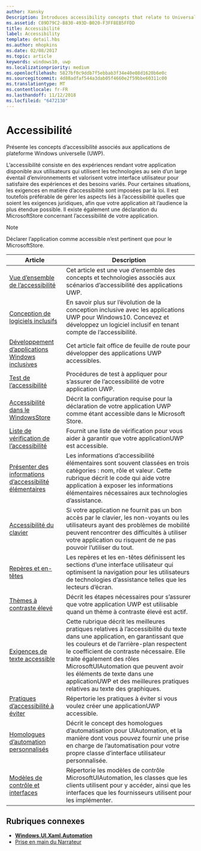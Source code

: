 ```yaml
---
author: Xansky
Description: Introduces accessibility concepts that relate to Universal Windows Platform (UWP) apps.
ms.assetid: C89D79C2-B830-493D-B020-F3FF8EB5FFDD
title: Accessibilité
label: Accessibility
template: detail.hbs
ms.author: mhopkins
ms.date: 02/08/2017
ms.topic: article
keywords: windows10, uwp
ms.localizationpriority: medium
ms.openlocfilehash: 5827bf0c9ddb7f5ebbab3f34e40e08d1620b6e0c
ms.sourcegitcommit: 4d88adfaf544a3dab05f4660e2f59bbe60311c00
ms.translationtype: MT
ms.contentlocale: fr-FR
ms.lasthandoff: 11/12/2018
ms.locfileid: "6472130"
---
```

# <a name="accessibility"></a>Accessibilité  



Présente les concepts d’accessibilité associés aux applications de plateforme Windows universelle (UWP).

L’accessibilité consiste en des expériences rendant votre application disponible aux utilisateurs qui utilisent les technologies au sein d’un large éventail d’environnements et valorisent votre interface utilisateur pour satisfaire des expériences et des besoins variés. Pour certaines situations, les exigences en matière d’accessibilité sont imposées par la loi. Il est toutefois préférable de gérer les aspects liés à l’accessibilité quelles que soient les exigences juridiques, afin que votre application ait l’audience la plus étendue possible. Il existe également une déclaration du MicrosoftStore concernant l’accessibilité de votre application.

> [!NOTE]
> Déclarer l’application comme accessible n’est pertinent que pour le MicrosoftStore.

| Article | Description |
|---------|-------------|
| [Vue d’ensemble de l’accessibilité](accessibility-overview.md) | Cet article est une vue d’ensemble des concepts et technologies associés aux scénarios d’accessibilité des applications UWP. |
| [Conception de logiciels inclusifs](designing-inclusive-software.md) | En savoir plus sur l’évolution de la conception inclusive avec les applications UWP pour Windows10.  Concevez et développez un logiciel inclusif en tenant compte de l’accessibilité. |
| [Développement d’applications Windows inclusives](developing-inclusive-windows-apps.md) | Cet article fait office de feuille de route pour développer des applications UWP accessibles. |
| [Test de l’accessibilité](accessibility-testing.md) | Procédures de test à appliquer pour s’assurer de l’accessibilité de votre application UWP. |
| [Accessibilité dans le WindowsStore](accessibility-in-the-store.md) | Décrit la configuration requise pour la déclaration de votre application UWP comme étant accessible dans le Microsoft Store. |
| [Liste de vérification de l’accessibilité](accessibility-checklist.md) | Fournit une liste de vérification pour vous aider à garantir que votre applicationUWP est accessible. |
| [Présenter des informations d’accessibilité élémentaires](basic-accessibility-information.md) | Les informations d’accessibilité élémentaires sont souvent classées en trois catégories : nom, rôle et valeur. Cette rubrique décrit le code qui aide votre application à exposer les informations élémentaires nécessaires aux technologies d’assistance. |
| [Accessibilité du clavier](keyboard-accessibility.md) | Si votre application ne fournit pas un bon accès par le clavier, les non-voyants ou les utilisateurs ayant des problèmes de mobilité peuvent rencontrer des difficultés à utiliser votre application ou risquent de ne pas pouvoir l’utiliser du tout. |
| [Repères et en-têtes](landmarks-and-headings.md) | Les repères et les en-têtes définissent les sections d’une interface utilisateur qui optimisent la navigation pour les utilisateurs de technologies d’assistance telles que les lecteurs d’écran. |
| [Thèmes à contraste élevé](high-contrast-themes.md) | Décrit les étapes nécessaires pour s’assurer que votre application UWP est utilisable quand un thème à contraste élevé est actif. |
| [Exigences de texte accessible](accessible-text-requirements.md) | Cette rubrique décrit les meilleures pratiques relatives à l’accessibilité du texte dans une application, en garantissant que les couleurs et de l’arrière-plan respectent le coefficient de contraste nécessaire. Elle traite également des rôles MicrosoftUIAutomation que peuvent avoir les éléments de texte dans une applicationUWP et des meilleures pratiques relatives au texte des graphiques. |
| [Pratiques d’accessibilité à éviter](practices-to-avoid.md) | Répertorie les pratiques à éviter si vous voulez créer une applicationUWP accessible. |
| [Homologues d’automation personnalisés](custom-automation-peers.md) | Décrit le concept des homologues d’automatisation pour UIAutomation, et la manière dont vous pouvez fournir une prise en charge de l’automatisation pour votre propre classe d’interface utilisateur personnalisée. |
| [Modèles de contrôle et interfaces](control-patterns-and-interfaces.md) | Répertorie les modèles de contrôle MicrosoftUIAutomation, les classes que les clients utilisent pour y accéder, ainsi que les interfaces que les fournisseurs utilisent pour les implémenter. |

## <a name="related-topics"></a>Rubriques connexes  
* [**Windows.UI.Xaml.Automation**](https://msdn.microsoft.com/library/windows/apps/BR209179) 
* [Prise en main du Narrateur](https://support.microsoft.com/en-us/help/22798/windows-10-narrator-get-started)